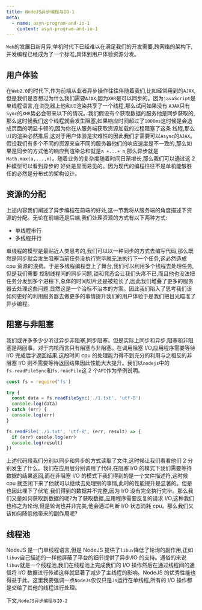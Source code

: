 ```yaml
---
title: NodeJS异步编程与IO-1
meta:
  - name: asyn-program-and-io-1
    content: asyn-program-and-io-1
---
```


`Web`的发展日新月异,单机时代下已经难以在满足我们的开发需要,跨网络的架构下,并发编程已经成为了一个标准,具体到用户体验资源分发。

## 用户体验

在`Web2.0`的时代下,作为前端从业者异步操作往往伴随着我们,比如经常用到的`AJAX`,但是我们是否想过为什么我们需要`AJAX`,因为`XHR`是可以同步的。因为`javaScript`是单线程语言,在浏览器上他和`UI`渲染共享了一个线程,那么试问如果没有
`AJAX`只有`Sync`的`XHR`势必会带来以下的情况。我们假设有个获取数据的服务他是同步获取的,那么这时候我们这个线程就会发生阻塞,如果响应时间超过了`1000ms`这时候是会造成页面的明显卡顿的,因为你在从服务端获取资源加载的过程阻塞了这条
线程,那么`UI`的渲染必然推后,这对于用户体验是灾难性的因此我们才需要可以`Async`的`AJAX`。
假设我们有多个不同的资源来自不同的服务器他们的响应速度是不一致的,那么如果是同步的方式他的响应到渲染总和就是`a +...+ n`,那么异步就是`Math.max(a,...,n)`。随着业务的复杂度随着时间日渐增长,那么我们可以通过这 2 种模型可以看到异步的
好处是显而易见的。因为现代的编程往往不是单机能够胜任的必然是分布式的架构设计。

## 资源的分配

上述内容我们阐述了异步编程在前端的好处,这一节我将从服务端的角度描述下资源的分配。无论在前端还是后端,我们处理资源的方式有以下两种方式:

- 单线程串行
- 多线程并行

单线程的模型是最贴近人类思考的,我们可以以一种同步的方式去编写代码,那么既然是同步就会发生阻塞当前任务没执行完毕就无法执行下一个任务,这必然造成 cpu 资源的浪费。于是多线程编程登上了舞台,我们可以利用多个线程去处理任务,但是我们需要
控制线程间的同步问题,锁和竞态会让我们头疼不已,而且他也没法把任务分发到多个进程下,总体的时间切片还是被拉长了,因此我们堆叠了更多的服务器去处理这些问题,显然这是一个治标不治本的方案。因此我们陷入了思考我们该如何更好的利用服务器去做更多的事情提升我们的用户体验于是我们把目光瞄准了异步编程。

## 阻塞与非阻塞

我们或许多多少少听过异步非阻塞,同步阻塞。但是实际上同步和异步,阻塞和非阻塞是两回事。对于内核而言只有阻塞与非阻塞。在调用阻塞 I/O,应用程序需要等待 I/O 完成后才返回结果,这段时间 cpu 的处理能力得不到充分的利用与之相反的非阻塞 I/O 则不需要等待返回结果因此性能大大提升。我们以`nodejs`中的`fs.readFileSync`和`fs.readFile`这 2 个`API`作为举例说明。

```js
const fs = require('fs')

try {
  const data = fs.readFileSync('./1.txt', 'utf-8')
  console.log(data)
} catch (err) {
  console.log(err)
}

fs.readFile('./1.txt', 'utf-8', (err, result) => {
  if (err) cosole.log(err)
  console.log(result)
})
```

上述代码段我们分别以同步和异步的方式读取了文件,这时候让我们看看他们 2 分别发生了什么。我们在应用层分别调用了代码,在阻塞 I/O 的模式下我们需要等待数据的结果返回,而在非阻塞 I/O 的模式下我们得到的是一个文件描述符,这时候 cpu 就空闲下来了他就可以继续去处理别的事情,此时的性能提升是显著的。但是也因此埋下了伏笔,我们得到的数据并不完整,因为 I/O 没有完全执行完毕。那么我们又是如何获取到数据的呢?为了获取数据,应用程序需要反复的请求 I/O,这种我们也称之为轮询,但是轮询也并非完美,他会通过判断 I/O 状态消耗 cpu。那么我们又该如何降低他带来的副作用呢?

## 线程池

NodeJS 是一门单线程语言,但是 NodeJS 提供了`libuv`降低了轮询的副作用,正如`libuv`自己描述的一样他屏蔽了平台的细节提供了异步/IO 的支持。通俗的来说`libuv`就是一个线程池,我们在线程池上完成我们的 I/O 操作然后在通过线程间的通信将 I/O 数据进行传递这样就显著了减少了主线程的影响。NodeJS 的优秀性能也得益于此。这里我要强调一点`NodeJs`仅仅只是`Js`运行在单线程,所有的 I/O 操作都是交给了其他的线程进行处理。

下文,<fe-link to="/notes/asyn-program-and-io-2">`NodeJS异步编程与IO-2`</fe-link>
